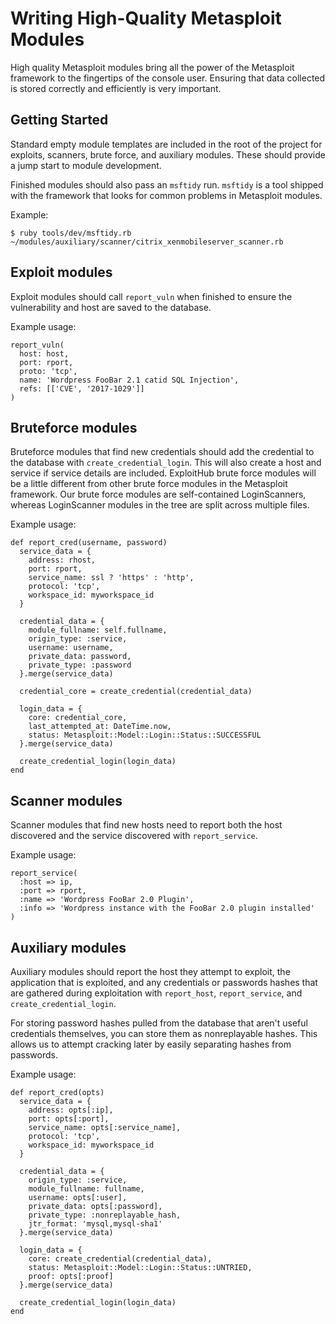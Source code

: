 # Writing High-Quality Metasploit Modules

High quality Metasploit modules bring all the power of the Metasploit framework to the fingertips of the console user. Ensuring that data collected is stored correctly and efficiently is very important.

Getting Started
-
Standard empty module templates are included in the root of the project for exploits, scanners, brute force, and auxiliary modules. These should provide a jump start to module development.

Finished modules should also pass an `msftidy` run. `msftidy` is a tool shipped with the framework that looks for common problems in Metasploit modules.

Example:
```
$ ruby tools/dev/msftidy.rb ~/modules/auxiliary/scanner/citrix_xenmobileserver_scanner.rb 
```

Exploit modules
--
Exploit modules should call `report_vuln` when finished to ensure the vulnerability and host are saved to the database.

Example usage:
```
report_vuln(
  host: host,
  port: rport,
  proto: 'tcp',
  name: 'Wordpress FooBar 2.1 catid SQL Injection',
  refs: [['CVE', '2017-1029']]
)
```

Bruteforce modules
--
Bruteforce modules that find new credentials should add the credential to the database with `create_credential_login`. This will also create a host and service if service details are included. ExploitHub brute force modules will be a little different from other brute force modules in the Metasploit framework. Our brute force modules are self-contained LoginScanners, whereas LoginScanner modules in the tree are split across multiple files.

Example usage:

```
def report_cred(username, password)
  service_data = {
    address: rhost,
    port: rport,
    service_name: ssl ? 'https' : 'http',
    protocol: 'tcp',
    workspace_id: myworkspace_id
  }

  credential_data = {
    module_fullname: self.fullname,
    origin_type: :service,
    username: username,
    private_data: password,
    private_type: :password
  }.merge(service_data)
 
  credential_core = create_credential(credential_data)

  login_data = {
    core: credential_core,
    last_attempted_at: DateTime.now,
    status: Metasploit::Model::Login::Status::SUCCESSFUL
  }.merge(service_data)
 
  create_credential_login(login_data)
end
```

Scanner modules
--
Scanner modules that find new hosts need to report both the host discovered and the service discovered with `report_service`.

Example usage:

```
report_service(
  :host => ip,
  :port => rport,
  :name => 'Wordpress FooBar 2.0 Plugin', 
  :info => 'Wordpress instance with the FooBar 2.0 plugin installed'
)
```

Auxiliary modules
--
Auxiliary modules should report the host they attempt to exploit, the application that is exploited, and any credentials or passwords hashes that are gathered during exploitation with `report_host`, `report_service`, and `create_credential_login`.

For storing password hashes pulled from the database that aren't useful credentials themselves, you can store them as nonreplayable hashes. This allows us to attempt cracking later by easily separating hashes from passwords.

Example usage:

```
def report_cred(opts)
  service_data = {
    address: opts[:ip],
    port: opts[:port],
    service_name: opts[:service_name],
    protocol: 'tcp',
    workspace_id: myworkspace_id
  }

  credential_data = {
    origin_type: :service,
    module_fullname: fullname,
    username: opts[:user],
    private_data: opts[:password],
    private_type: :nonreplayable_hash,
    jtr_format: 'mysql,mysql-sha1'
  }.merge(service_data)
 
  login_data = {
    core: create_credential(credential_data),
    status: Metasploit::Model::Login::Status::UNTRIED,
    proof: opts[:proof]
  }.merge(service_data)
 
  create_credential_login(login_data)
end
```